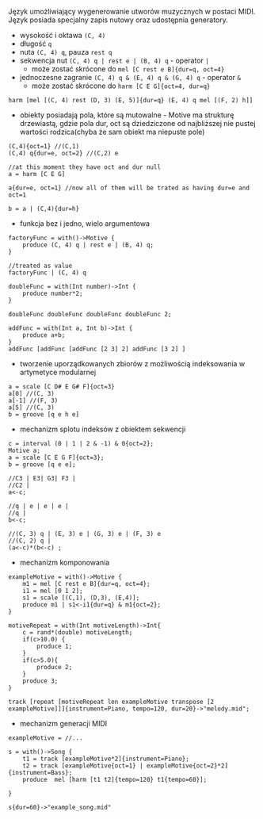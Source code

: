 Język umożliwiający wygenerowanie utworów muzycznych w postaci MIDI. Język posiada specjalny zapis nutowy oraz udostępnia generatory.

- wysokość i oktawa `(C, 4)`
- długość `q`
- nuta `(C, 4) q`, pauza `rest q`
- sekwencja nut `(C, 4) q | rest e | (B, 4) q` - operator `|`
  - może zostać skrócone do `mel [C rest e B]{dur=q, oct=4}`
- jednoczesne zagranie `(C, 4) q & (E, 4) q & (G, 4) q` - operator `&`
  - może zostać skrócone do `harm [C E G]{oct=4, dur=q}`
```
harm [mel [(C, 4) rest (D, 3) (E, 5)]{dur=q} (E, 4) q mel [(F, 2) h]]
```

- obiekty posiadają pola, które są mutowalne - Motive ma strukturę drzewiastą, gdzie pola dur, oct są dziedziczone od najbliższej nie pustej wartości rodzica(chyba że sam obiekt ma niepuste pole)

```
(C,4){oct=1} //(C,1)
(C,4) q{dur=e, oct=2} //(C,2) e

//at this moment they have oct and dur null
a = harm [C E G]

a{dur=e, oct=1} //now all of them will be trated as having dur=e and oct=1

b = a | (C,4){dur=h}
```

- funkcja bez i jedno, wielo argumentowa

```
factoryFunc = with()->Motive {
    produce (C, 4) q | rest e | (B, 4) q;
}

//treated as value
factoryFunc | (C, 4) q

doubleFunc = with(Int number)->Int {
    produce number*2;
}

doubleFunc doubleFunc doubleFunc doubleFunc 2;

addFunc = with(Int a, Int b)->Int {
    produce a+b;
}
addFunc [addFunc [addFunc [2 3] 2] addFunc [3 2] ]
```


- tworzenie uporządkowanych zbiorów z możliwością indeksowania w artymetyce modularnej

```
a = scale [C D# E G# F]{oct=3}
a[0] //(C, 3)
a[-1] //(F, 3)
a[5] //(C, 3)
b = groove [q e h e]
```

- mechanizm splotu indeksów z obiektem sekwencji

```
c = interval (0 | 1 | 2 & -1) & 0{oct=2};
Motive a;
a = scale [C E G F]{oct=3};
b = groove [q e e];

//C3 | E3| G3| F3 |
//C2 |
a<-c;

//q | e | e | e |
//q |
b<-c;

//(C, 3) q | (E, 3) e | (G, 3) e | (F, 3) e
//(C, 2) q | 
(a<-c)*(b<-c) ;
```

- mechanizm komponowania

```
exampleMotive = with()->Motive {
    m1 = mel [C rest e B]{dur=q, oct=4};
    i1 = mel [0 1 2];
    s1 = scale [(C,1), (D,3), (E,4)];
    produce m1 | s1<-i1{dur=q} & m1{oct=2};
}

motiveRepeat = with(Int motiveLength)->Int{
    c = rand*(double) motiveLength;
    if(c>10.0) {
        produce 1;
    }
    if(c>5.0){
        produce 2;
    }
    produce 3;
}

track [repeat [motiveRepeat len exampleMotive transpose [2 exampleMotive]]]{instrument=Piano, tempo=120, dur=20}->"melody.mid";
```

- mechanizm generacji MIDI

```
exampleMotive = //...

s = with()->Song {
    t1 = track [exampleMotive*2]{instrument=Piano};
    t2 = track [exampleMotive{oct=1} | exampleMotive{oct=2}*2]{instrument=Bass};
    produce  mel [harm [t1 t2]{tempo=120} t1{tempo=60}];

}
    
s{dur=60}->"example_song.mid"
```

